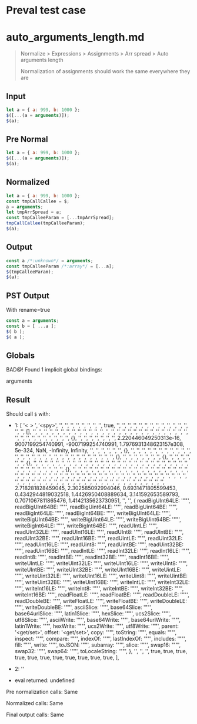 # Preval test case

# auto_arguments_length.md

> Normalize > Expressions > Assignments > Arr spread > Auto arguments length
>
> Normalization of assignments should work the same everywhere they are

## Input

`````js filename=intro
let a = { a: 999, b: 1000 };
$([...(a = arguments)]);
$(a);
`````

## Pre Normal


`````js filename=intro
let a = { a: 999, b: 1000 };
$([...(a = arguments)]);
$(a);
`````

## Normalized


`````js filename=intro
let a = { a: 999, b: 1000 };
const tmpCallCallee = $;
a = arguments;
let tmpArrSpread = a;
const tmpCalleeParam = [...tmpArrSpread];
tmpCallCallee(tmpCalleeParam);
$(a);
`````

## Output


`````js filename=intro
const a /*:unknown*/ = arguments;
const tmpCalleeParam /*:array*/ = [...a];
$(tmpCalleeParam);
$(a);
`````

## PST Output

With rename=true

`````js filename=intro
const a = arguments;
const b = [ ...a ];
$( b );
$( a );
`````

## Globals

BAD@! Found 1 implicit global bindings:

arguments

## Result

Should call `$` with:
 - 1: 
  [
    '<$>',
    '<$spy>',
    '<function>',
    '<function>',
    '<function>',
    '<function>',
    '<function>',
    '<function>',
    '<function>',
    '<function>',
    true,
    '<function>',
    '<function>',
    '<function>',
    '<function>',
    '<function>',
    '<function>',
    '<function>',
    '<function>',
    '<function>',
    '<function>',
    '<function>',
    '<function>',
    '<function>',
    '<function>',
    '<function>',
    [],
    '<function>',
    '<function>',
    '<function>',
    '<function>',
    '<function>',
    '<function>',
    '<function>',
    '<function>',
    '<function>',
    '<function>',
    '<function>',
    '<function>',
    '<function>',
    '<function>',
    '<function>',
    '<function>',
    '<function>',
    '<function>',
    '<function>',
    '<function>',
    '<function>',
    '<function>',
    '<function>',
    '<function>',
    '<function>',
    '<function>',
    '<function>',
    '<function>',
    '<function>',
    '<function>',
    '<function>',
    '<function>',
    '<function>',
    '<function>',
    '<function>',
    '<function>',
    '<function>',
    '<function>',
    {},
    '<function>',
    '<function>',
    '<function>',
    '<function>',
    '<function>',
    '<function>',
    '<function>',
    2.220446049250313e-16,
    9007199254740991,
    -9007199254740991,
    1.7976931348623157e308,
    5e-324,
    NaN,
    -Infinity,
    Infinity,
    '<function>',
    '<function>',
    '<function>',
    '<function>',
    '<function>',
    '<function>',
    {},
    '<function>',
    '<function>',
    '<function>',
    '<function>',
    '<function>',
    '<function>',
    '<function>',
    '<function>',
    '<function>',
    '<function>',
    '<function>',
    '<function>',
    '<function>',
    '<function>',
    '<function>',
    '<function>',
    '<function>',
    '<function>',
    '<function>',
    '<function>',
    '<function>',
    '<function>',
    '<function>',
    '<function>',
    '<function>',
    '<function>',
    '<function>',
    '<function>',
    '<function>',
    {},
    '<function>',
    '<function>',
    '<function>',
    '<function>',
    '<function>',
    '<function>',
    '<function>',
    {},
    '<function>',
    '<function>',
    '<function>',
    '<function>',
    '<function>',
    '<function>',
    {},
    '<function>',
    '<function>',
    '<function>',
    '<function>',
    '<function>',
    '<function>',
    '<function>',
    '<function>',
    '<function>',
    '<function>',
    '<function>',
    '<function>',
    '<function>',
    '<function>',
    '<function>',
    '<function>',
    '<function>',
    '<function>',
    '<function>',
    '<function>',
    '<function>',
    '<function>',
    '<function>',
    '<function>',
    '<function>',
    '<function>',
    '<function>',
    '<function>',
    '<function>',
    '<function>',
    '<function>',
    '<function>',
    '<function>',
    '<function>',
    '<function>',
    '<function>',
    '<function>',
    {},
    '<function>',
    '<function>',
    '<function>',
    '<function>',
    '<function>',
    '<function>',
    '<function>',
    '<function>',
    '<function>',
    '<function>',
    '<function>',
    '<function>',
    '<function>',
    '<function>',
    '<function>',
    '<function>',
    '<function>',
    '<function>',
    '<function>',
    '<function>',
    '<function>',
    '<function>',
    '<function>',
    '<function>',
    '<function>',
    '<function>',
    '<function>',
    '<function>',
    '<function>',
    '<function>',
    '<function>',
    '<function>',
    '<function>',
    '<function>',
    '<function>',
    '<function>',
    '<function>',
    '<function>',
    '<function>',
    '<function>',
    '<function>',
    '<function>',
    '<function>',
    '<function>',
    '<function>',
    '<function>',
    '<function>',
    '<function>',
    '<function>',
    '<function>',
    '<function>',
    '<function>',
    '<function>',
    '<function>',
    '<function>',
    '<function>',
    '<function>',
    '<function>',
    '<function>',
    '<function>',
    '<function>',
    '<function>',
    '<function>',
    '<function>',
    '<function>',
    '<function>',
    '<function>',
    '<function>',
    '<function>',
    '<function>',
    '<function>',
    '<function>',
    '<function>',
    '<function>',
    '<function>',
    '<function>',
    '<function>',
    '<function>',
    '<function>',
    2.718281828459045,
    2.302585092994046,
    0.6931471805599453,
    0.4342944819032518,
    1.4426950408889634,
    3.141592653589793,
    0.7071067811865476,
    1.4142135623730951,
    '<function>',
    '<function>',
    {
      readBigUInt64LE: '"<function>"',
      readBigUInt64BE: '"<function>"',
      readBigUint64LE: '"<function>"',
      readBigUint64BE: '"<function>"',
      readBigInt64LE: '"<function>"',
      readBigInt64BE: '"<function>"',
      writeBigUInt64LE: '"<function>"',
      writeBigUInt64BE: '"<function>"',
      writeBigUint64LE: '"<function>"',
      writeBigUint64BE: '"<function>"',
      writeBigInt64LE: '"<function>"',
      writeBigInt64BE: '"<function>"',
      readUIntLE: '"<function>"',
      readUInt32LE: '"<function>"',
      readUInt16LE: '"<function>"',
      readUInt8: '"<function>"',
      readUIntBE: '"<function>"',
      readUInt32BE: '"<function>"',
      readUInt16BE: '"<function>"',
      readUintLE: '"<function>"',
      readUint32LE: '"<function>"',
      readUint16LE: '"<function>"',
      readUint8: '"<function>"',
      readUintBE: '"<function>"',
      readUint32BE: '"<function>"',
      readUint16BE: '"<function>"',
      readIntLE: '"<function>"',
      readInt32LE: '"<function>"',
      readInt16LE: '"<function>"',
      readInt8: '"<function>"',
      readIntBE: '"<function>"',
      readInt32BE: '"<function>"',
      readInt16BE: '"<function>"',
      writeUIntLE: '"<function>"',
      writeUInt32LE: '"<function>"',
      writeUInt16LE: '"<function>"',
      writeUInt8: '"<function>"',
      writeUIntBE: '"<function>"',
      writeUInt32BE: '"<function>"',
      writeUInt16BE: '"<function>"',
      writeUintLE: '"<function>"',
      writeUint32LE: '"<function>"',
      writeUint16LE: '"<function>"',
      writeUint8: '"<function>"',
      writeUintBE: '"<function>"',
      writeUint32BE: '"<function>"',
      writeUint16BE: '"<function>"',
      writeIntLE: '"<function>"',
      writeInt32LE: '"<function>"',
      writeInt16LE: '"<function>"',
      writeInt8: '"<function>"',
      writeIntBE: '"<function>"',
      writeInt32BE: '"<function>"',
      writeInt16BE: '"<function>"',
      readFloatLE: '"<function>"',
      readFloatBE: '"<function>"',
      readDoubleLE: '"<function>"',
      readDoubleBE: '"<function>"',
      writeFloatLE: '"<function>"',
      writeFloatBE: '"<function>"',
      writeDoubleLE: '"<function>"',
      writeDoubleBE: '"<function>"',
      asciiSlice: '"<function>"',
      base64Slice: '"<function>"',
      base64urlSlice: '"<function>"',
      latin1Slice: '"<function>"',
      hexSlice: '"<function>"',
      ucs2Slice: '"<function>"',
      utf8Slice: '"<function>"',
      asciiWrite: '"<function>"',
      base64Write: '"<function>"',
      base64urlWrite: '"<function>"',
      latin1Write: '"<function>"',
      hexWrite: '"<function>"',
      ucs2Write: '"<function>"',
      utf8Write: '"<function>"',
      parent: '<get/set>',
      offset: '<get/set>',
      copy: '"<function>"',
      toString: '"<function>"',
      equals: '"<function>"',
      inspect: '"<function>"',
      compare: '"<function>"',
      indexOf: '"<function>"',
      lastIndexOf: '"<function>"',
      includes: '"<function>"',
      fill: '"<function>"',
      write: '"<function>"',
      toJSON: '"<function>"',
      subarray: '"<function>"',
      slice: '"<function>"',
      swap16: '"<function>"',
      swap32: '"<function>"',
      swap64: '"<function>"',
      toLocaleString: '"<function>"',
    },
    '<function>',
    '<function>',
    '<function>',
    true,
    true,
    true,
    true,
    true,
    true,
    true,
    true,
    true,
    true,
    true,
  ],

 - 2: '<Global Arguments>'
 - eval returned: undefined

Pre normalization calls: Same

Normalized calls: Same

Final output calls: Same
